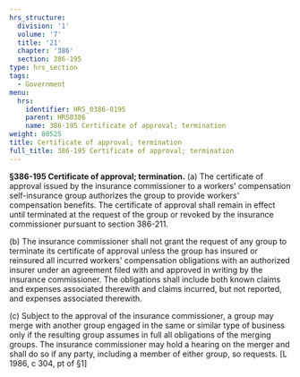 ```yaml
---
hrs_structure:
  division: '1'
  volume: '7'
  title: '21'
  chapter: '386'
  section: 386-195
type: hrs_section
tags:
  - Government
menu:
  hrs:
    identifier: HRS_0386-0195
    parent: HRS0386
    name: 386-195 Certificate of approval; termination
weight: 80525
title: Certificate of approval; termination
full_title: 386-195 Certificate of approval; termination
---
```

**§386-195 Certificate of approval; termination.** (a) The certificate of approval issued by the insurance commissioner to a workers' compensation self-insurance group authorizes the group to provide workers' compensation benefits. The certificate of approval shall remain in effect until terminated at the request of the group or revoked by the insurance commissioner pursuant to section 386-211.

(b) The insurance commissioner shall not grant the request of any group to terminate its certificate of approval unless the group has insured or reinsured all incurred workers' compensation obligations with an authorized insurer under an agreement filed with and approved in writing by the insurance commissioner. The obligations shall include both known claims and expenses associated therewith and claims incurred, but not reported, and expenses associated therewith.

(c) Subject to the approval of the insurance commissioner, a group may merge with another group engaged in the same or similar type of business only if the resulting group assumes in full all obligations of the merging groups. The insurance commissioner may hold a hearing on the merger and shall do so if any party, including a member of either group, so requests. [L 1986, c 304, pt of §1]